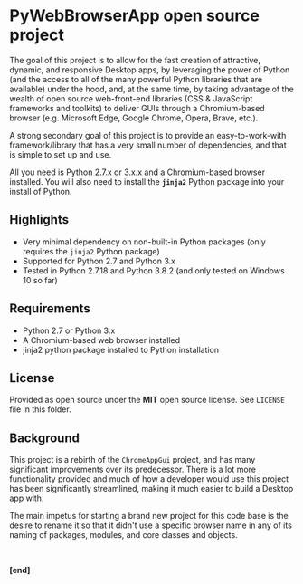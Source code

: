 # PyWebBrowserApp open source project

The goal of this project is to allow for the fast creation of attractive, dynamic, and responsive Desktop apps, by leveraging the power of Python (and the access to all of the many powerful Python libraries that are available) under the hood, and, at the same time, by taking advantage of the wealth of open source web-front-end libraries (CSS & JavaScript frameworks and toolkits) to deliver GUIs through a Chromium-based browser (e.g. Microsoft Edge, Google Chrome, Opera, Brave, etc.).

A strong secondary goal of this project is to provide an easy-to-work-with framework/library that has a very small number of dependencies, and that is simple to set up and use.

All you need is Python 2.7.x or 3.x.x and a Chromium-based browser installed. You will also need to install the **`jinja2`** Python package into your install of Python.


## Highlights

* Very minimal dependency on non-built-in Python packages (only requires the `jinja2` Python package)
* Supported for Python 2.7 and Python 3.x
* Tested in Python 2.7.18 and Python 3.8.2 (and only tested on Windows 10 so far)

## Requirements

* Python 2.7 or Python 3.x
* A Chromium-based web browser installed
* jinja2 python package installed to Python installation

## License

Provided as open source under the **MIT** open source license. See `LICENSE` file in this folder.

## Background

This project is a rebirth of the `ChromeAppGui` project, and has many significant improvements over its predecessor.  There is a lot more functionality provided and much of how a developer would use this project has been significantly streamlined, making it much easier to build a Desktop app with.

The main impetus for starting a brand new project for this code base is the desire to rename it so that it didn't use a specific browser name in any of its naming of packages, modules, and core classes and objects.

<br/>

**[end]**